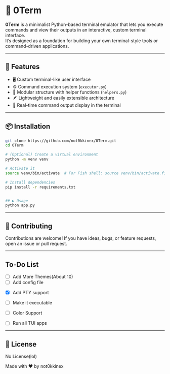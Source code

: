 # 🧠 0Term

**0Term** is a minimalist Python-based terminal emulator that lets you execute commands and view their outputs in an interactive, custom terminal interface.  
It’s designed as a foundation for building your own terminal-style tools or command-driven applications.

---

## 🚀 Features

- 🖥️ Custom terminal-like user interface  
- ⚙️ Command execution system (`executor.py`)  
- 🧩 Modular structure with helper functions (`helpers.py`)  
- 🪶 Lightweight and easily extensible architecture  
- 💬 Real-time command output display in the terminal

---

## 📦 Installation

```bash
git clone https://github.com/not0kkinex/0Term.git
cd 0Term

# (Optional) Create a virtual environment
python -m venv venv

# Activate it
source venv/bin/activate  # For Fish shell: source venv/bin/activate.fish

# Install dependencies
pip install -r requirements.txt


## ▶️ Usage
python app.py
```
---


## 🧩 Contributing
Contributions are welcome!
If you have ideas, bugs, or feature requests, open an issue or pull request.

---

## To-Do List
* [ ] Add More Themes(About 10)
* [ ] Add config file
- [x] Add PTY support
- [ ] Make it executable
- [ ] Color Support
- [ ] Run all TUI apps



---
## 📄 License
No License(lol)

Made with ❤️ by not0kkinex

